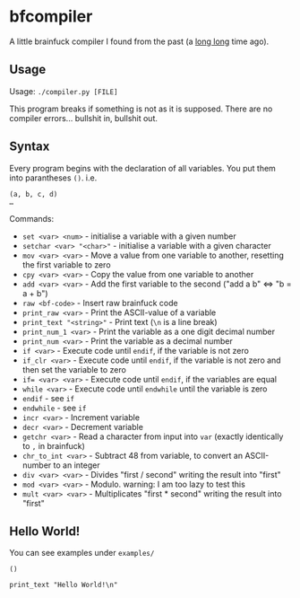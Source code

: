 # bfcompiler
A little brainfuck compiler I found from the past (a [long long](https://en.wikipedia.org/wiki/C_data_types#Basic_types) time ago).

## Usage

Usage: `./compiler.py [FILE]`

This program breaks if something is not as it is supposed.
There are no compiler errors... bullshit in, bullshit out.

## Syntax

Every program begins with the declaration of all variables. You put them into parantheses `()`.
i.e.
```
(a, b, c, d)
…
```

Commands:
* `set <var> <num>` - initialise a variable with a given number
* `setchar <var> "<char>"` - initialise a variable with a given character
* `mov <var> <var>` - Move a value from one variable to another, resetting the first variable to zero
* `cpy <var> <var>` - Copy the value from one variable to another
* `add <var> <var>` - Add the first variable to the second ("add a b" <=> "b = a + b")
* `raw <bf-code>` - Insert raw brainfuck code
* `print_raw <var>` - Print the ASCII-value of a variable
* `print_text "<string>"` - Print text (`\n` is a line break)
* `print_num_1 <var>` - Print the variable as a one digit decimal number
* `print_num <var>` - Print the variable as a decimal number
* `if <var>` - Execute code until `endif`, if the variable is not zero
* `if_clr <var>` - Execute code until `endif`, if the variable is not zero and then set the variable to zero
* `if= <var> <var>` - Execute code until `endif`, if the variables are equal
* `while <var>` - Execute code until `endwhile` until the variable is zero
* `endif` - see `if`
* `endwhile` - see `if`
* `incr <var>` - Increment variable
* `decr <var>` - Decrement variable
* `getchr <var>` - Read a character from input into `var` (exactly identically to `,` in brainfuck)
* `chr_to_int <var>` - Subtract 48 from variable, to convert an ASCII-number to an integer
* `div <var> <var>` - Divides "first / second" writing the result into "first"
* `mod <var> <var>` - Modulo. warning: I am too lazy to test this
* `mult <var> <var>` - Multiplicates "first * second" writing the result into "first"

## Hello World!

You can see examples under `examples/`

```
()

print_text "Hello World!\n"
```
